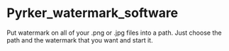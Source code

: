 # Pyrker_watermark_software
Put watermark on all of your .png or .jpg files into a path. Just choose the path and the watermark that you want and start it.
